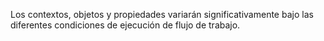 Los contextos, objetos y propiedades variarán significativamente bajo las diferentes condiciones de ejecución de flujo de trabajo.

